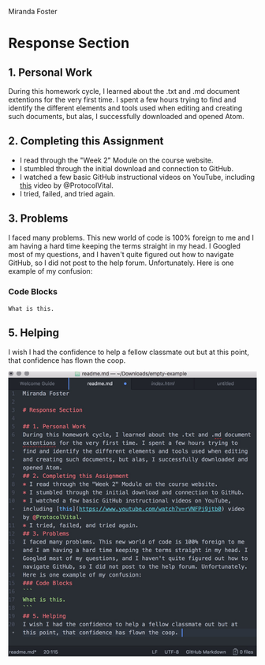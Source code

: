 Miranda Foster

# Response Section 

## 1. Personal Work
During this homework cycle, I learned about the .txt and .md document extentions for the very first time. I spent a few hours trying to find and identify the different elements and tools used when editing and creating such documents, but alas, I successfully downloaded and opened Atom.
## 2. Completing this Assignment
* I read through the "Week 2" Module on the course website.
* I stumbled through the initial download and connection to GitHub.
* I watched a few basic GitHub instructional videos on YouTube, including [this](https://www.youtube.com/watch?v=rVNFPj9jtb0) video by @ProtocolVital. 
* I tried, failed, and tried again.
## 3. Problems
I faced many problems. This new world of code is 100% foreign to me and I am having a hard time keeping the terms straight in my head. I Googled most of my questions, and I haven't quite figured out how to navigate GitHub, so I did not post to the help forum. Unfortunately. 
Here is one example of my confusion: 
### Code Blocks 
```
What is this.
```
## 5. Helping
I wish I had the confidence to help a fellow classmate out but at this point, that confidence has flown the coop. 

![Image of my editor](Foster_Markup_HW2.jpg)
